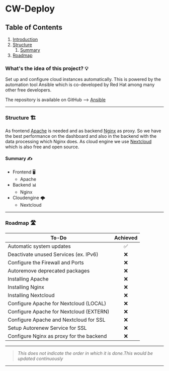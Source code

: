 # CW-Deploy

## Table of Contents

1. [Introduction](#introduction)
2. [Structure](#structure)
    1. [Summary](#summary)
3. [Roadmap](#roadmap)

<div id='introduction'/>

### What's the idea of this project? 💡

Set up and configure cloud instances automatically. This is powered by the automation tool Ansible which is co-developed by Red Hat among many other free developers.

The repository is available on GitHub --> [Ansible](https://github.com/ansible/ansible)

---
<div id='structure'/>

### Structure 🏗️

As frontend [Apache](https://apache.org/) is needed and as backend [Nginx](https://nginx.org/en/) as proxy. So we have the best performance on the dashboard and also in the backend with the data processing which Nginx does. As cloud engine we use [Nextcloud](https://nextcloud.com/) which is also free and open source.

<div id='summary'/>

#### Summary ✍️

- Frontend 🖥️
  - Apache
- Backend 📊
  - Nginx
- Cloudengine 🌩️
  - Nextcloud

---

<div id='roadmap'/>

### Roadmap 🛣️

| To-Do                                    | Achieved |
|------------------------------------------|:--------:|
| Automatic system updates                 | ✅       |
| Deactivate unused Services (ex. IPv6)    | ❌       |
| Configure the Firewall and Ports         | ❌       |
| Autoremove deprecated packages           | ❌       |
| Installing Apache                        | ❌       |
| Installing Nginx                         | ❌       |
| Installing Nextcloud                     | ❌       |
| Configure Apache for Nextcloud (LOCAL)   | ❌       |
| Configure Apache for Nextcloud (EXTERN)  | ❌       |
| Configure Apache and Nextcloud for SSL   | ❌       |
| Setup Autorenew Service for SSL          | ❌       |
| Configure Nginx as proxy for the backend | ❌       |

---

> *This does not indicate the order in which it is done.This would be updated continuously*

---
